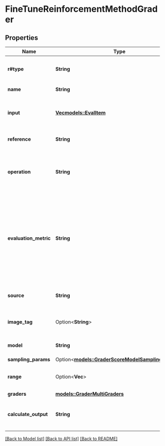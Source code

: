 # FineTuneReinforcementMethodGrader

## Properties

Name | Type | Description | Notes
------------ | ------------- | ------------- | -------------
**r#type** | **String** | The object type, which is always `string_check`. | 
**name** | **String** | The name of the grader. | 
**input** | [**Vec<models::EvalItem>**](EvalItem.md) | The input text. This may include template strings. | 
**reference** | **String** | The text being graded against. | 
**operation** | **String** | The string check operation to perform. One of `eq`, `ne`, `like`, or `ilike`. | 
**evaluation_metric** | **String** | The evaluation metric to use. One of `cosine`, `fuzzy_match`, `bleu`,  `gleu`, `meteor`, `rouge_1`, `rouge_2`, `rouge_3`, `rouge_4`, `rouge_5`,  or `rouge_l`.  | 
**source** | **String** | The source code of the python script. | 
**image_tag** | Option<**String**> | The image tag to use for the python script. | [optional]
**model** | **String** | The model to use for the evaluation. | 
**sampling_params** | Option<[**models::GraderScoreModelSamplingParams**](GraderScoreModel_sampling_params.md)> |  | [optional]
**range** | Option<**Vec<f64>**> | The range of the score. Defaults to `[0, 1]`. | [optional]
**graders** | [**models::GraderMultiGraders**](GraderMulti_graders.md) |  | 
**calculate_output** | **String** | A formula to calculate the output based on grader results. | 

[[Back to Model list]](../README.md#documentation-for-models) [[Back to API list]](../README.md#documentation-for-api-endpoints) [[Back to README]](../README.md)


